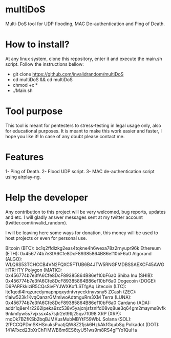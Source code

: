 # multiDoS
Multi-DoS tool for UDP flooding, MAC De-authentication and Ping of Death.

# How to install?

At any linux system, clone this repository, enter it and execute the main.sh script. Follow the instructions bellow:

- git clone https://github.com/invalidrandom/multiDoS
- cd multiDoS && cd multiDoS
- chmod +x *
- ./Main.sh

# Tool purpose

This tool is meant for pentesters to stress-testing in legal usage only, also for educational purposes.
It is meant to make this work easier and faster, I hope you like it! In case of any doubt please contact me.

# Features

1- Ping of Death.
2- Flood UDP script.
3- MAC de-authentication script using airplay-ng.

# Help the developer

Any contribution to this project will be very welcomed, bug reports, updates and etc.
I will gladly answer messages sent at my twitter account (twitter.com/invalid_random).

I will be leaving here some ways for donation, this money will be used to host projects or even for personal use.

Bitcoin   (BTC):    bc1q2ffdlzkg2eas4tqkne4h6wexa78z2rnyupr96k
Ethereum  (ETH):    0x456774b7e3fA6Cfe8DcF89385864B86ef10bF6a0
Algorand  (ALGO):   WLQ6S53TCHCCB4VN2FQXC5FTUB6B4JTW5RNGFMDBSSAEXCF45AWGHTRHTY
Polygon   (MATIC):  0x456774b7e3fA6Cfe8DcF89385864B86ef10bF6a0
Shiba Inu (SHIB):   0x456774b7e3fA6Cfe8DcF89385864B86ef10bF6a0
Dogecoin  (DOGE):   D6PARFkkiziR5CQsSivFYJWXKofLSTfgAq
Litecoin  (LTC):    ltc1qedl4lrqzurcdymapnpqxydntvryecktnyvsny5
ZCash     (ZEC):    t1aiw523k1KvqQanzrGMmiwoAdtmguRm3XM
Terra     (LUNA):   0x456774b7e3fA6Cfe8DcF89385864B86ef10bF6a0
Cardano   (ADA):    addr1q8er4r2262lpeka9zc538v5yajcnjsfznlfd08vq8ue3q64gm2mayms8vfk9nkmfyw5s7vjxssx4s7sjtr2et9tlj25qv7f098
XRP       (XRP):    rnqDk7BZfKSb2bqBJMXusMubMBYtF59WbL
Solana    (SOL):    2fPCCQPDmSKHSnuksPuatjQW8Z2fjsk6HzkAkfGqubSg
Polkadot  (DOT):    141ATxcd23bXrChFiMWB6m6ES6tyU51ws9m8RS4gFYo1QuHa
